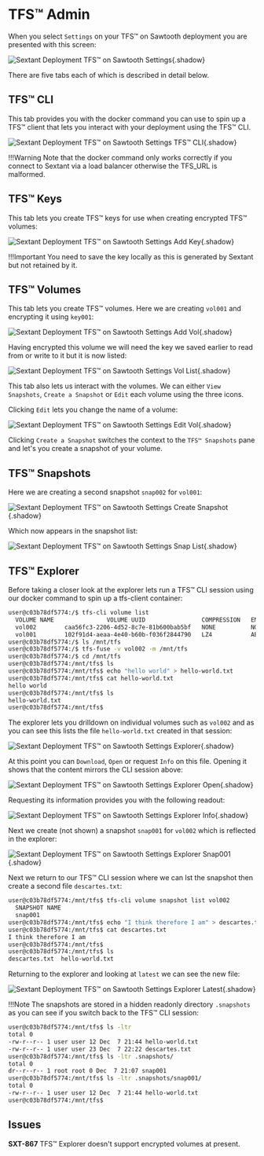 # TFS™ Admin

When you select `Settings` on your TFS™ on Sawtooth deployment you are presented
with this screen:

![Sextant Deployment TFS™ on Sawtooth
Settings](../../images/sextant-deployments-tfs-sawtooth-settings.png){.shadow}

There are five tabs each of which is described in detail below.

## TFS™ CLI

This tab provides you with the docker command you can use to spin up a TFS™
client that lets you interact with your deployment using the TFS™ CLI.

![Sextant Deployment TFS™ on Sawtooth Settings TFS™
CLI](../../images/sextant-deployments-tfs-sawtooth-settings-tfs-cli.png){.shadow}

!!!Warning
    Note that the docker command only works correctly if you connect to Sextant
    via a load balancer otherwise the TFS_URL is malformed.

## TFS™ Keys

This tab lets you create TFS™ keys for use when creating encrypted TFS™ volumes:

![Sextant Deployment TFS™ on Sawtooth Settings Add
Key](../../images/sextant-deployments-tfs-sawtooth-settings-add-key.png){.shadow}

!!!Important
    You need to save the key locally as this is generated by Sextant but not
    retained by it.

## TFS™ Volumes

This tab lets you create TFS™ volumes. Here we are creating `vol001` and
encrypting it using `key001`:

![Sextant Deployment TFS™ on Sawtooth Settings Add
Vol](../../images/sextant-deployments-tfs-sawtooth-settings-add-vol.png){.shadow}

Having encrypted this volume we will need the key we saved earlier to read from
or write to it but it is now listed:

![Sextant Deployment TFS™ on Sawtooth Settings Vol
List](../../images/sextant-deployments-tfs-sawtooth-settings-vol-list.png){.shadow}

This tab also lets us interact with the volumes. We can either `View Snapshots`,
`Create a Snapshot` or `Edit` each volume using the three icons.

Clicking `Edit` lets you change the name of a volume:

![Sextant Deployment TFS™ on Sawtooth Settings Edit
Vol](../../images/sextant-deployments-tfs-sawtooth-settings-edit-vol.png){.shadow}

Clicking `Create a Snapshot` switches the context to the `TFS™ Snapshots` pane
and let's you create a snapshot of your volume.

## TFS™ Snapshots

Here we are creating a second snapshot `snap002` for `vol001`:

![Sextant Deployment TFS™ on Sawtooth Settings Create
Snapshot](../../images/sextant-deployments-tfs-sawtooth-settings-create-snapshot.png){.shadow}

Which now appears in the snapshot list:

![Sextant Deployment TFS™ on Sawtooth Settings Snap
List](../../images/sextant-deployments-tfs-sawtooth-settings-snap-list.png){.shadow}

## TFS™ Explorer

Before taking a closer look at the explorer lets run a TFS™ CLI session using
our docker command to spin up a tfs-client container:

```bash
user@c03b78df5774:/$ tfs-cli volume list
  VOLUME NAME               VOLUME UUID                COMPRESSION   ENCRYPTION
  vol002        caa56fc3-2206-4d52-8c7e-81b600bab5bf   NONE          NONE
  vol001        102f91d4-aeaa-4e40-b60b-f036f2844790   LZ4           AES_GCM
user@c03b78df5774:/$ ls /mnt/tfs
user@c03b78df5774:/$ tfs-fuse -v vol002 -m /mnt/tfs
user@c03b78df5774:/$ cd /mnt/tfs
user@c03b78df5774:/mnt/tfs$ ls
user@c03b78df5774:/mnt/tfs$ echo "hello world" > hello-world.txt
user@c03b78df5774:/mnt/tfs$ cat hello-world.txt
hello world
user@c03b78df5774:/mnt/tfs$ ls
hello-world.txt
user@c03b78df5774:/mnt/tfs$
```

The explorer lets you drilldown on individual volumes such as `vol002` and as
you can see this lists the file `hello-world.txt` created in that session:

![Sextant Deployment TFS™ on Sawtooth Settings
Explorer](../../images/sextant-deployments-tfs-sawtooth-settings-explorer.png){.shadow}

At this point you can `Download`, `Open` or request `Info` on this file.
Opening it shows that the content mirrors the CLI session above:

![Sextant Deployment TFS™ on Sawtooth Settings Explorer
Open](../../images/sextant-deployments-tfs-sawtooth-settings-explorer-open.png){.shadow}

Requesting its information provides you with the following readout:

![Sextant Deployment TFS™ on Sawtooth Settings Explorer
Info](../../images/sextant-deployments-tfs-sawtooth-settings-explorer-info.png){.shadow}

Next we create (not shown) a snapshot `snap001` for `vol002` which is reflected
in the explorer:

![Sextant Deployment TFS™ on Sawtooth Settings Explorer
Snap001](../../images/sextant-deployments-tfs-sawtooth-settings-explorer-snap001.png){.shadow}

Next we return to our TFS™ CLI session where we can lst the snapshot then
create a second file `descartes.txt`:

```bash
user@c03b78df5774:/mnt/tfs$ tfs-cli volume snapshot list vol002
  SNAPSHOT NAME
  snap001
user@c03b78df5774:/mnt/tfs$ echo "I think therefore I am" > descartes.txt
user@c03b78df5774:/mnt/tfs$ cat descartes.txt
I think therefore I am
user@c03b78df5774:/mnt/tfs$
user@c03b78df5774:/mnt/tfs$ ls
descartes.txt  hello-world.txt
```

Returning to the explorer and looking at `latest` we can see the new file:

![Sextant Deployment TFS™ on Sawtooth Settings Explorer
Latest](../../images/sextant-deployments-tfs-sawtooth-settings-explorer-latest.png){.shadow}

!!!Note
    The snapshots are stored in a hidden readonly directory `.snapshots` as
    you can see if you switch back to the TFS™ CLI session:

```bash
user@c03b78df5774:/mnt/tfs$ ls -ltr
total 0
-rw-r--r-- 1 user user 12 Dec  7 21:44 hello-world.txt
-rw-r--r-- 1 user user 23 Dec  7 22:22 descartes.txt
user@c03b78df5774:/mnt/tfs$ ls -ltr .snapshots/
total 0
dr--r--r-- 1 root root 0 Dec  7 21:07 snap001
user@c03b78df5774:/mnt/tfs$ ls -ltr .snapshots/snap001/
total 0
-rw-r--r-- 1 user user 12 Dec  7 21:44 hello-world.txt
user@c03b78df5774:/mnt/tfs$
```

## Issues

__SXT-867__ TFS™ Explorer doesn't support encrypted volumes at present.
